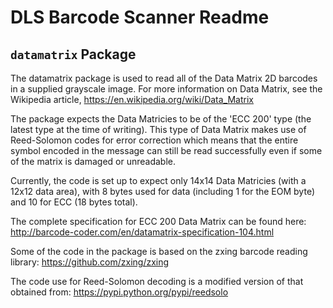 DLS Barcode Scanner Readme
==========================

`datamatrix` Package
--------------------
The datamatrix package is used to read all of the Data Matrix 2D barcodes in a supplied grayscale image. For more information on Data Matrix, see the Wikipedia article, <https://en.wikipedia.org/wiki/Data_Matrix>

The package expects the Data Matricies to be of the 'ECC 200' type (the latest type at the time of writing). This type of Data Matrix makes use of Reed-Solomon codes for error correction which means that the entire symbol encoded in the message can still be read successfully even if some of the matrix is damaged or unreadable.

Currently, the code is set up to expect only 14x14 Data Matricies (with a 12x12 data area), with 8 bytes used for data (including 1 for the EOM byte) and 10 for ECC (18 bytes total).

The complete specification for ECC 200 Data Matrix can be found here: <http://barcode-coder.com/en/datamatrix-specification-104.html>

Some of the code in the package is based on the zxing barcode reading library: <https://github.com/zxing/zxing>

The code use for Reed-Solomon decoding is a modified version of that obtained from: <https://pypi.python.org/pypi/reedsolo>